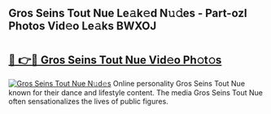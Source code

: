 ## Gros Seins Tout Nue Le𝚊k𝚎d N𝚞𝚍es - Part-ozI Photos Vid𝚎o Le𝚊ks BWXOJ

# <h2><a href="http://fb74lfe.evod.top/?m=Gros+Seins+Tout+Nue">🔗 👉🔴 Gros Seins Tout Nue Vid𝚎o Ph𝚘t𝚘s</a></h2>

[![Gros Seins Tout Nue N𝚞d𝚎s](https://i.imgur.com/8V9OHl7.gif)](http://fb74lfe.evod.top/?m=Gros+Seins+Tout+Nue)
Online personality Gros Seins Tout Nue known for their dance and lifestyle content. The media Gros Seins Tout Nue often sensationalizes the lives of public figures. 
